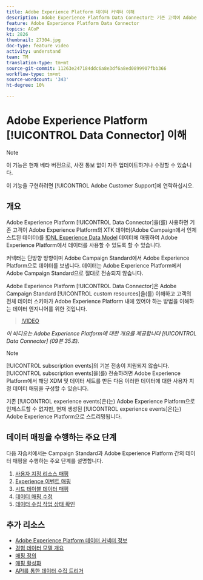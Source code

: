 ```yaml
---
title: Adobe Experience Platform 데이터 커넥터 이해
description: Adobe Experience Platform Data Connector는 기존 고객이 Adobe Experience Platform의 XDM(Experience Data Model) 데이터에 XTK 데이터(Campaign에서 인제스트된 데이터)를 매핑하여 Adobe Experience Platform에서 데이터를 사용할 수 있도록 도와줍니다.
feature: Adobe Experience Platform Data Connector
topics: ACoP
kt: 2826
thumbnail: 27304.jpg
doc-type: feature video
activity: understand
team: TM
translation-type: tm+mt
source-git-commit: 11263e247184ddc6a8e3df6a8ed0899907fbb366
workflow-type: tm+mt
source-wordcount: '343'
ht-degree: 10%

---
```



# Adobe Experience Platform [!UICONTROL Data Connector] 이해

>[!NOTE]
>
>이 기능은 현재 베타 버전으로, 사전 통보 없이 자주 업데이트하거나 수정할 수 있습니다.
>
>이 기능을 구현하려면 [!UICONTROL Adobe Customer Support]에 연락하십시오.

## 개요

Adobe Experience Platform [!UICONTROL Data Connector]을(를) 사용하면 기존 고객이 Adobe Experience Platform의 XTK 데이터(Adobe Campaign에서 인제스트된 데이터)를 [!DNL Experience Data Model](XDM) 데이터에 매핑하여 Adobe Experience Platform에서 데이터를 사용할 수 있도록 할 수 있습니다.

커넥터는 단방향 방향이며 Adobe Campaign Standard에서 Adobe Experience Platform으로 데이터를 보냅니다. 데이터는 Adobe Experience Platform에서 Adobe Campaign Standard으로 절대로 전송되지 않습니다.

Adobe Experience Platform [!UICONTROL Data Connector]은 Adobe Campaign Standard [!UICONTROL custom resources]을(를) 이해하고 고객의 전체 데이터 스키마가 Adobe Experience Platform 내에 있어야 하는 방법을 이해하는 데이터 엔지니어를 위한 것입니다.

>[!VIDEO](https://video.tv.adobe.com/v/27304?quality=12)

*이 비디오는 Adobe Experience Platform에 대한 개요를 제공합니다  [!UICONTROL Data Connector] (09분 35초).*

>[!NOTE]
>
>[!UICONTROL subscription events]의 기본 전송이 지원되지 않습니다. [!UICONTROL subscription events]을(를) 전송하려면 Adobe Experience Platform에서 해당 XDM 및 데이터 세트를 만든 다음 이러한 데이터에 대한 사용자 지정 데이터 매핑을 구성할 수 있습니다.
>
>기존 [!UICONTROL experience events]은(는) Adobe Experience Platform으로 인제스트할 수 없지만, 현재 생성된 [!UICONTROL experience events]은(는) Adobe Experience Platform으로 스트리밍됩니다.

## 데이터 매핑을 수행하는 주요 단계

다음 자습서에서는 Campaign Standard과 Adobe Experience Platform 간의 데이터 매핑을 수행하는 주요 단계를 설명합니다.

1. [사용자 지정 리소스 매핑](/help/administrating/adobe-experience-platform-data-connector/mapping-custom-resources.md)
2. [Experience 이벤트 매핑](/help/administrating/adobe-experience-platform-data-connector/mapping-experience-events.md)
3. [시드 테이블 데이터 매핑](/help/administrating/adobe-experience-platform-data-connector/mapping-seed-table-data.md)
4. [데이터 매핑 수정](/help/administrating/adobe-experience-platform-data-connector/modifying-data-mapping.md)
5. [데이터 수집 작업 상태 확인](/help/administrating/adobe-experience-platform-data-connector/checking-status-of-data-ingestion-jobs.md)

## 추가 리소스

* [Adobe Experience Platform 데이터 커넥터 정보](https://docs.adobe.com/content/help/en/campaign-standard/using/administrating/mapping-campaign-and-aep-data/aep-about-data-connector.html)
* [경험 데이터 모델 개요](https://docs.adobe.com/content/help/en/campaign-standard/using/administrating/mapping-campaign-and-aep-data/aep-data-model-overview.html)
* [매핑 정의](https://docs.adobe.com/content/help/en/campaign-standard/using/administrating/mapping-campaign-and-aep-data/aep-mapping-definition.html)
* [매핑 활성화](https://docs.adobe.com/content/help/en/campaign-standard/using/administrating/mapping-campaign-and-aep-data/aep-mapping-activation.html)
* [API를 통한 데이터 수집 트리거](https://docs.adobe.com/content/help/en/campaign-standard/using/administrating/mapping-campaign-and-aep-data/aep-triggering-data-ingestion.html)
